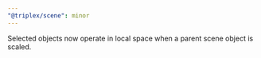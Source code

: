 ```yaml
---
"@triplex/scene": minor
---
```


Selected objects now operate in local space when a parent scene object is scaled.
